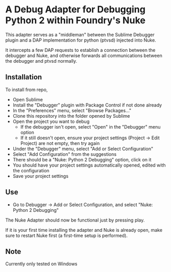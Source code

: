 # A Debug Adapter for Debugging Python 2 within Foundry's Nuke

This adapter serves as a "middleman" between the Sublime Debugger plugin 
and a DAP implementation for python (ptvsd) injected into Nuke.

It intercepts a few DAP requests to establish a connection between the debugger and Nuke, and 
otherwise forwards all communications between the debugger and ptvsd normally.

## Installation

To install from repo,
- Open Sublime
- Install the "Debugger" plugin with Package Control if not done already
- In the "Preferences" menu, select "Browse Packages..."
- Clone this repository into the folder opened by Sublime
- Open the project you want to debug
    - If the debugger isn't open, select "Open" in the "Debugger" menu option
    - If it still doesn't open, ensure your project settings (Project -> Edit Project) are not empty, then try again
- Under the "Debugger" menu, select "Add or Select Configuration"
- Select "Add Configuration" from the suggestions
- There should be a "Nuke: Python 2 Debugging" option, click on it
- You should have your project settings automatically opened, edited with the configuration
- Save your project settings

## Use

- Go to Debugger -> Add or Select Configuration, and select "Nuke: Python 2 Debugging"

The Nuke Adapter should now be functional just by pressing play.

If it is your first time installing the adapter and Nuke is already open, make sure to restart Nuke first (a first-time setup is performed).

## Note

Currently only tested on Windows
